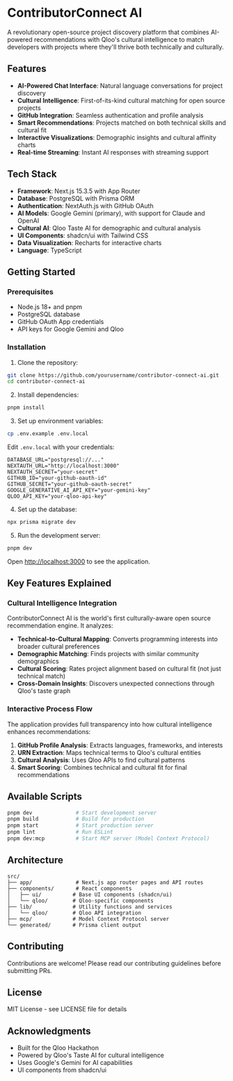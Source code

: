 # ContributorConnect AI

A revolutionary open-source project discovery platform that combines AI-powered recommendations with Qloo's cultural intelligence to match developers with projects where they'll thrive both technically and culturally.

## Features

- **AI-Powered Chat Interface**: Natural language conversations for project discovery
- **Cultural Intelligence**: First-of-its-kind cultural matching for open source projects
- **GitHub Integration**: Seamless authentication and profile analysis
- **Smart Recommendations**: Projects matched on both technical skills and cultural fit
- **Interactive Visualizations**: Demographic insights and cultural affinity charts
- **Real-time Streaming**: Instant AI responses with streaming support

## Tech Stack

- **Framework**: Next.js 15.3.5 with App Router
- **Database**: PostgreSQL with Prisma ORM
- **Authentication**: NextAuth.js with GitHub OAuth
- **AI Models**: Google Gemini (primary), with support for Claude and OpenAI
- **Cultural AI**: Qloo Taste AI for demographic and cultural analysis
- **UI Components**: shadcn/ui with Tailwind CSS
- **Data Visualization**: Recharts for interactive charts
- **Language**: TypeScript

## Getting Started

### Prerequisites

- Node.js 18+ and pnpm
- PostgreSQL database
- GitHub OAuth App credentials
- API keys for Google Gemini and Qloo

### Installation

1. Clone the repository:
```bash
git clone https://github.com/yourusername/contributor-connect-ai.git
cd contributor-connect-ai
```

2. Install dependencies:
```bash
pnpm install
```

3. Set up environment variables:
```bash
cp .env.example .env.local
```

Edit `.env.local` with your credentials:
```env
DATABASE_URL="postgresql://..."
NEXTAUTH_URL="http://localhost:3000"
NEXTAUTH_SECRET="your-secret"
GITHUB_ID="your-github-oauth-id"
GITHUB_SECRET="your-github-oauth-secret"
GOOGLE_GENERATIVE_AI_API_KEY="your-gemini-key"
QLOO_API_KEY="your-qloo-api-key"
```

4. Set up the database:
```bash
npx prisma migrate dev
```

5. Run the development server:
```bash
pnpm dev
```

Open [http://localhost:3000](http://localhost:3000) to see the application.

## Key Features Explained

### Cultural Intelligence Integration

ContributorConnect AI is the world's first culturally-aware open source recommendation engine. It analyzes:

- **Technical-to-Cultural Mapping**: Converts programming interests into broader cultural preferences
- **Demographic Matching**: Finds projects with similar community demographics
- **Cultural Scoring**: Rates project alignment based on cultural fit (not just technical match)
- **Cross-Domain Insights**: Discovers unexpected connections through Qloo's taste graph

### Interactive Process Flow

The application provides full transparency into how cultural intelligence enhances recommendations:

1. **GitHub Profile Analysis**: Extracts languages, frameworks, and interests
2. **URN Extraction**: Maps technical terms to Qloo's cultural entities
3. **Cultural Analysis**: Uses Qloo APIs to find cultural patterns
4. **Smart Scoring**: Combines technical and cultural fit for final recommendations

## Available Scripts

```bash
pnpm dev              # Start development server
pnpm build            # Build for production
pnpm start            # Start production server
pnpm lint             # Run ESLint
pnpm dev:mcp          # Start MCP server (Model Context Protocol)
```

## Architecture

```
src/
├── app/              # Next.js app router pages and API routes
├── components/       # React components
│   ├── ui/          # Base UI components (shadcn/ui)
│   └── qloo/        # Qloo-specific components
├── lib/             # Utility functions and services
│   └── qloo/        # Qloo API integration
├── mcp/             # Model Context Protocol server
└── generated/       # Prisma client output
```

## Contributing

Contributions are welcome! Please read our contributing guidelines before submitting PRs.

## License

MIT License - see LICENSE file for details

## Acknowledgments

- Built for the Qloo Hackathon
- Powered by Qloo's Taste AI for cultural intelligence
- Uses Google's Gemini for AI capabilities
- UI components from shadcn/ui